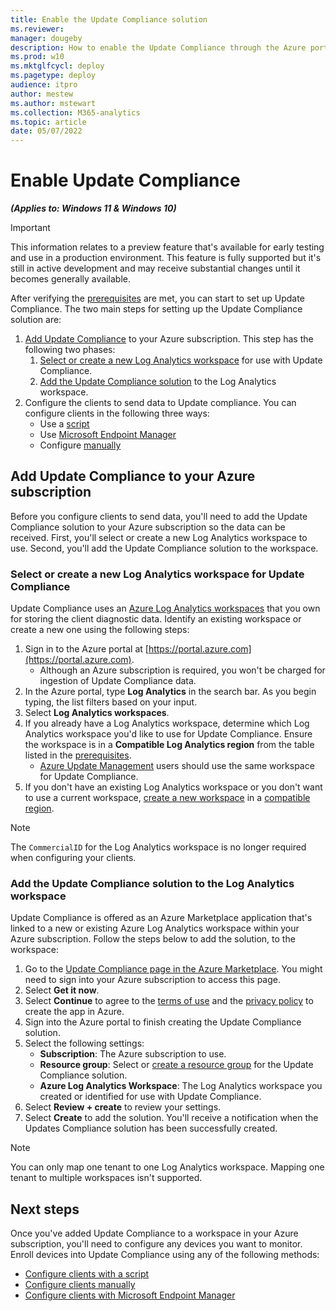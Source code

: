 ```yaml
---
title: Enable the Update Compliance solution
ms.reviewer: 
manager: dougeby
description: How to enable the Update Compliance through the Azure portal
ms.prod: w10
ms.mktglfcycl: deploy
ms.pagetype: deploy
audience: itpro
author: mestew
ms.author: mstewart
ms.collection: M365-analytics
ms.topic: article
date: 05/07/2022
---
```


# Enable Update Compliance
<!--37063317, 30141258, 37063041-->
***(Applies to: Windows 11 & Windows 10)***

> [!Important]
> This information relates to a preview feature that's available for early testing and use in a production environment. This feature is fully supported but it's still in active development and may receive substantial changes until it becomes generally available.

After verifying the [prerequisites](update-compliance-v2-prerequisites.md) are met, you can start to set up Update Compliance. The two main steps for setting up the Update Compliance solution are:

1. [Add Update Compliance](#bkmk_add) to your Azure subscription. This step has the following two phases:
   1. [Select or create a new Log Analytics workspace](#bkmk_workspace) for use with Update Compliance.
   1. [Add the Update Compliance solution](bkmk_solution) to the Log Analytics workspace.
1. Configure the clients to send data to Update compliance. You can configure clients in the following three ways:
    - Use a [script](update-compliance-configuration-script.md)
    - Use [Microsoft Endpoint Manager](update-compliance-configuration-mem.md)
    - Configure [manually](update-compliance-configuration-manual.md)

## <a name="bkmk_add"></a> Add Update Compliance to your Azure subscription

Before you configure clients to send data, you'll need to add the Update Compliance solution to your Azure subscription so the data can be received. First, you'll select or create a new Log Analytics workspace to use. Second, you'll add the Update Compliance solution to the workspace.

### <a name="bkmk_workspace"></a> Select or create a new Log Analytics workspace for Update Compliance

Update Compliance uses an [Azure Log Analytics workspaces](/azure/azure-monitor/logs/log-analytics-overview) that you own for storing the client diagnostic data. Identify an existing workspace or create a new one using the following steps:

1. Sign in to the Azure portal at [https://portal.azure.com](https://portal.azure.com).
   - Although an Azure subscription is required, you won't be charged for ingestion of Update Compliance data.
1. In the Azure portal, type **Log Analytics** in the search bar. As you begin typing, the list filters based on your input.
1. Select **Log Analytics workspaces**.
1. If you already have a Log Analytics workspace, determine which Log Analytics workspace you'd like to use for Update Compliance. Ensure the workspace is in a **Compatible Log Analytics region** from the table listed in the [prerequisites](update-compliance-v2-prerequisites.md#log-analytics-regions).
   - [Azure Update Management](/azure/automation/automation-intro#update-management) users should use the same workspace for Update Compliance.
1. If you don't have an existing Log Analytics workspace or you don't want to use a current workspace, [create a new workspace](/azure/azure-monitor/logs/quick-create-workspace) in a [compatible region](update-compliance-v2-prerequisites.md#log-analytics-regions).

> [!Note]
> The `CommercialID` for the Log Analytics workspace is no longer required when configuring your clients.  

### <a name="bkmk_solution"></a> Add the Update Compliance solution to the Log Analytics workspace

Update Compliance is offered as an Azure Marketplace application that's linked to a new or existing Azure Log Analytics workspace within your Azure subscription. Follow the steps below to add the solution, to the workspace:

1. Go to the [Update Compliance page in the Azure Marketplace](https://azuremarketplace.microsoft.com/marketplace/apps/Microsoft.WaaSUpdateInsights?tab=Overview). You might need to sign into your Azure subscription to access this page.
1. Select **Get it now**.
1. Select **Continue** to agree to the [terms of use](https://azure.microsoft.com/[support/legal/) and the [privacy policy](https://privacy.microsoft.com/en-us/privacystatement) to create the app in Azure.
1. Sign into the Azure portal to finish creating the Update Compliance solution.
1. Select the following settings:
   - **Subscription**: The Azure subscription to use.
   - **Resource group**: Select or [create a resource group](/azure/azure-resource-manager/management/manage-resource-groups-portal) for the Update Compliance solution.
   - **Azure Log Analytics Workspace**: The Log Analytics workspace you created or identified for use with Update Compliance.
1. Select **Review + create** to review your settings.
1. Select **Create** to add the solution. You'll receive a notification when the Updates Compliance solution has been successfully created.

> [!Note]
> You can only map one tenant to one Log Analytics workspace. Mapping one tenant to multiple workspaces isn't supported.

## Next steps

Once you've added Update Compliance to a workspace in your Azure subscription, you'll need to configure any devices you want to monitor. Enroll devices into Update Compliance using any of the following methods:

- [Configure clients with a script](update-compliance-configuration-script.md)
- [Configure clients manually](update-compliance-configuration-manual.md)
- [Configure clients with Microsoft Endpoint Manager](update-compliance-configuration-mem.md)
